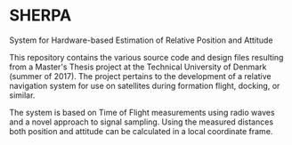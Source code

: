 # SHERPA
System for Hardware-based Estimation of Relative Position and Attitude

This repository contains the various source code and design files resulting from a Master's Thesis project at the Technical University of Denmark (summer of 2017).
The project pertains to the development of a relative navigation system for use on satellites during formation flight, docking, or similar.

The system is based on Time of Flight measurements using radio waves and a novel approach to signal sampling.
Using the measured distances both position and attitude can be calculated in a local coordinate frame.
